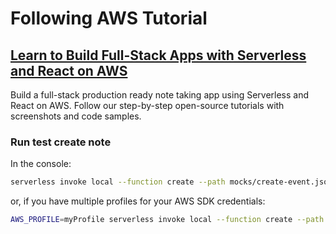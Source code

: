 # Following AWS Tutorial

## [Learn to Build Full-Stack Apps with Serverless and React on AWS](https://serverless-stack.com/)

Build a full-stack production ready note taking app using Serverless and React on AWS. Follow our step-by-step open-source tutorials with screenshots and code samples.

### Run test create note

In the console:

```bash
serverless invoke local --function create --path mocks/create-event.json
```

or, if you have multiple profiles for your AWS SDK credentials:

```bash
AWS_PROFILE=myProfile serverless invoke local --function create --path mocks/create-event.json
```
